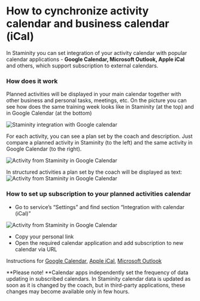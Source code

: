 # How to cynchronize activity calendar and business calendar \(iCal\)

In Staminity you can set integration of your activity calendar with popular calendar applications - **Google Calendar, Microsoft Outlook, Apple iCal** and others, which support subscription to external calendars.

### How does it work

Planned activities will be displayed in your main calendar together with other business and personal tasks, meetings, etc. On the picture you can see how does the same training week looks like in Staminity \(at the top\) and in Google Calendar \(at the bottom\)

![Staminity integration with Google calendar](http://264710.selcdn.ru/assets/images/calendar-ical/calendar-ical-staminity.png)

For each activity, you can see a plan set by the coach and description. Just compare a planned activity in Staminity \(to the left\) and the same activity in Google Calendar \(to the right\).

![Activity from Staminity in Google Calendar](http://264710.selcdn.ru/assets/images/calendar-ical/activity-compare-2.png)

In structured activities a plan set by the coach will be displayed as text:  
![Activity from Staminity in Google Calendar](http://264710.selcdn.ru/assets/images/calendar-ical/activity-compare-1.png)

### How to set up subscription to your planned activities calendar

* Go to service’s “Settings” and find section “Integration with calendar \(iCal\)”

![Activity from Staminity in Google Calendar](http://264710.selcdn.ru/assets/images/calendar-ical/profile-ical.png)

* Copy your personal link
* Open the required calendar application and add subscription to new calendar via URL

Instructions for [Google Calendar](https://support.google.com/calendar/answer/37100?co=GENIE.Platform%3DDesktop&hl=ru), [Apple iCal](https://support.apple.com/ru-ru/guide/calendar/subscribe-to-calendars-icl1022), [Microsoft Outlook](https://support.office.com/en-us/article/Import-or-subscribe-to-a-calendar-in-Outlook-com-or-Outlook-on-the-web-cff1429c-5af6-41ec-a5b4-74f2c278e98c)

**Please note! **Calendar apps independently set the frequency of data updating in subscribed calendars. In Staminity calendar data is updated as soon as it is changed by the coach, but in third-party applications, these changes may become available only in few hours.

